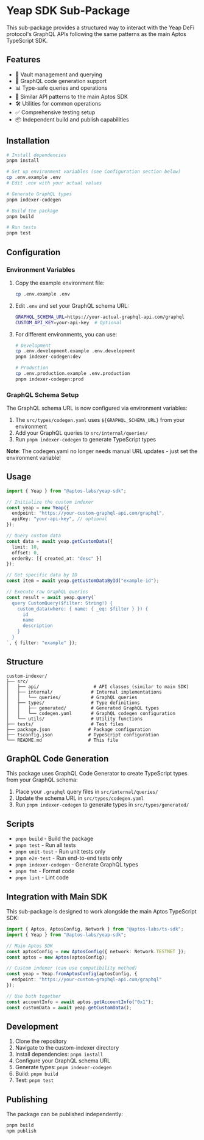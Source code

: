 # Yeap SDK Sub-Package

This sub-package provides a structured way to interact with the Yeap DeFi protocol's GraphQL APIs following the same patterns as the main Aptos TypeScript SDK.

## Features

- 🏦 Vault management and querying
- 🔄 GraphQL code generation support
- 📊 Type-safe queries and operations
- 🎯 Similar API patterns to the main Aptos SDK
- 🛠️ Utilities for common operations
- ✅ Comprehensive testing setup
- 📦 Independent build and publish capabilities

## Installation

```bash
# Install dependencies
pnpm install

# Set up environment variables (see Configuration section below)
cp .env.example .env
# Edit .env with your actual values

# Generate GraphQL types
pnpm indexer-codegen

# Build the package
pnpm build

# Run tests
pnpm test
```

## Configuration

### Environment Variables

1. Copy the example environment file:
   ```bash
   cp .env.example .env
   ```

2. Edit `.env` and set your GraphQL schema URL:
   ```bash
   GRAPHQL_SCHEMA_URL=https://your-actual-graphql-api.com/graphql
   CUSTOM_API_KEY=your-api-key  # Optional
   ```

3. For different environments, you can use:
   ```bash
   # Development
   cp .env.development.example .env.development
   pnpm indexer-codegen:dev

   # Production
   cp .env.production.example .env.production
   pnpm indexer-codegen:prod
   ```

### GraphQL Schema Setup

The GraphQL schema URL is now configured via environment variables:

1. The `src/types/codegen.yaml` uses `${GRAPHQL_SCHEMA_URL}` from your environment
2. Add your GraphQL queries to `src/internal/queries/`
3. Run `pnpm indexer-codegen` to generate TypeScript types

**Note**: The codegen.yaml no longer needs manual URL updates - just set the environment variable!

## Usage

```typescript
import { Yeap } from "@aptos-labs/yeap-sdk";

// Initialize the custom indexer
const yeap = new Yeap({
  endpoint: "https://your-custom-graphql-api.com/graphql",
  apiKey: "your-api-key", // optional
});

// Query custom data
const data = await yeap.getCustomData({
  limit: 10,
  offset: 0,
  orderBy: [{ created_at: "desc" }]
});

// Get specific data by ID
const item = await yeap.getCustomDataById("example-id");

// Execute raw GraphQL queries
const result = await yeap.query(`
  query CustomQuery($filter: String!) {
    custom_data(where: { name: { _eq: $filter } }) {
      id
      name
      description
    }
  }
`, { filter: "example" });
```

## Structure

```
custom-indexer/
├── src/
│   ├── api/                    # API classes (similar to main SDK)
│   ├── internal/              # Internal implementations
│   │   └── queries/           # GraphQL queries
│   ├── types/                 # Type definitions
│   │   ├── generated/         # Generated GraphQL types
│   │   └── codegen.yaml       # GraphQL codegen configuration
│   └── utils/                 # Utility functions
├── tests/                     # Test files
├── package.json              # Package configuration
├── tsconfig.json             # TypeScript configuration
└── README.md                 # This file
```

## GraphQL Code Generation

This package uses GraphQL Code Generator to create TypeScript types from your GraphQL schema:

1. Place your `.graphql` query files in `src/internal/queries/`
2. Update the schema URL in `src/types/codegen.yaml`
3. Run `pnpm indexer-codegen` to generate types in `src/types/generated/`

## Scripts

- `pnpm build` - Build the package
- `pnpm test` - Run all tests
- `pnpm unit-test` - Run unit tests only
- `pnpm e2e-test` - Run end-to-end tests only
- `pnpm indexer-codegen` - Generate GraphQL types
- `pnpm fmt` - Format code
- `pnpm lint` - Lint code

## Integration with Main SDK

This sub-package is designed to work alongside the main Aptos TypeScript SDK:

```typescript
import { Aptos, AptosConfig, Network } from "@aptos-labs/ts-sdk";
import { Yeap } from "@aptos-labs/yeap-sdk";

// Main Aptos SDK
const aptosConfig = new AptosConfig({ network: Network.TESTNET });
const aptos = new Aptos(aptosConfig);

// Custom indexer (can use compatibility method)
const yeap = Yeap.fromAptosConfig(aptosConfig, {
  endpoint: "https://your-custom-graphql-api.com/graphql"
});

// Use both together
const accountInfo = await aptos.getAccountInfo("0x1");
const customData = await yeap.getCustomData();
```

## Development

1. Clone the repository
2. Navigate to the custom-indexer directory
3. Install dependencies: `pnpm install`
4. Configure your GraphQL schema URL
5. Generate types: `pnpm indexer-codegen`
6. Build: `pnpm build`
7. Test: `pnpm test`

## Publishing

The package can be published independently:

```bash
pnpm build
npm publish
```
